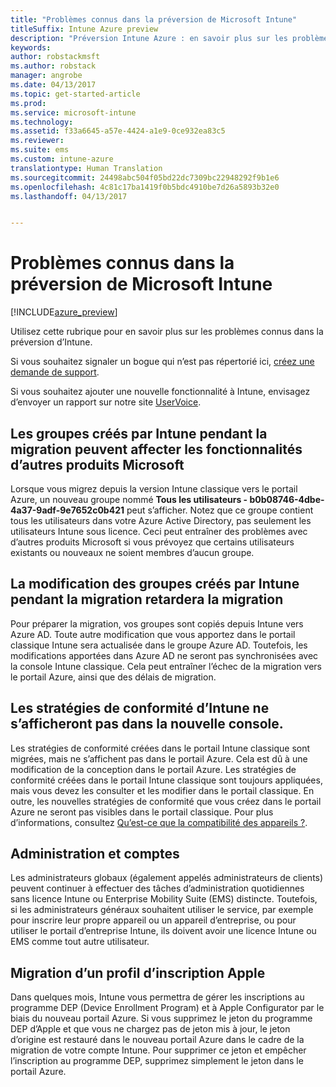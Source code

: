 ```yaml
---
title: "Problèmes connus dans la préversion de Microsoft Intune"
titleSuffix: Intune Azure preview
description: "Préversion Intune Azure : en savoir plus sur les problèmes connus dans la préversion"
keywords: 
author: robstackmsft
ms.author: robstack
manager: angrobe
ms.date: 04/13/2017
ms.topic: get-started-article
ms.prod: 
ms.service: microsoft-intune
ms.technology: 
ms.assetid: f33a6645-a57e-4424-a1e9-0ce932ea83c5
ms.reviewer: 
ms.suite: ems
ms.custom: intune-azure
translationtype: Human Translation
ms.sourcegitcommit: 24498abc504f05bd22dc7309bc22948292f9b1e6
ms.openlocfilehash: 4c81c17ba1419f0b5bdc4910be7d26a5893b32e0
ms.lasthandoff: 04/13/2017


---
```


# <a name="known-issues-in-the-microsoft-intune-preview"></a>Problèmes connus dans la préversion de Microsoft Intune


[!INCLUDE[azure_preview](../includes/azure_preview.md)]


Utilisez cette rubrique pour en savoir plus sur les problèmes connus dans la préversion d’Intune.

Si vous souhaitez signaler un bogue qui n’est pas répertorié ici, [créez une demande de support](https://docs.microsoft.com/intune/troubleshoot/how-to-get-support-for-microsoft-intune).

Si vous souhaitez ajouter une nouvelle fonctionnalité à Intune, envisagez d’envoyer un rapport sur notre site [UserVoice](https://microsoftintune.uservoice.com/forums/291681-ideas/category/189016-azure-admin-console).

## <a name="groups-created-by-intune-during-migration-might-affect-functionality-of-other-microsoft-products"></a>Les groupes créés par Intune pendant la migration peuvent affecter les fonctionnalités d’autres produits Microsoft

Lorsque vous migrez depuis la version Intune classique vers le portail Azure, un nouveau groupe nommé **Tous les utilisateurs - b0b08746-4dbe-4a37-9adf-9e7652c0b421** peut s’afficher. Notez que ce groupe contient tous les utilisateurs dans votre Azure Active Directory, pas seulement les utilisateurs Intune sous licence. Ceci peut entraîner des problèmes avec d’autres produits Microsoft si vous prévoyez que certains utilisateurs existants ou nouveaux ne soient membres d’aucun groupe.

## <a name="altering-groups-created-by-intune-during-migration-will-delay-migration"></a>La modification des groupes créés par Intune pendant la migration retardera la migration

Pour préparer la migration, vos groupes sont copiés depuis Intune vers Azure AD. Toute autre modification que vous apportez dans le portail classique Intune sera actualisée dans le groupe Azure AD. Toutefois, les modifications apportées dans Azure AD ne seront pas synchronisées avec la console Intune classique. Cela peut entraîner l’échec de la migration vers le portail Azure, ainsi que des délais de migration.

## <a name="compliance-policies-from-intune-will-not-show-up-in-new-console"></a>Les stratégies de conformité d’Intune ne s’afficheront pas dans la nouvelle console. 

Les stratégies de conformité créées dans le portail Intune classique sont migrées, mais ne s’affichent pas dans le portail Azure. Cela est dû à une modification de la conception dans le portail Azure. Les stratégies de conformité créées dans le portail Intune classique sont toujours appliquées, mais vous devez les consulter et les modifier dans le portail classique.
En outre, les nouvelles stratégies de conformité que vous créez dans le portail Azure ne seront pas visibles dans le portail classique.
Pour plus d’informations, consultez [Qu’est-ce que la compatibilité des appareils ?](https://docs.microsoft.com/intune-azure/set-device-compliance/what-is-device-compliance).




## <a name="administration-and-accounts"></a>Administration et comptes

Les administrateurs globaux (également appelés administrateurs de clients) peuvent continuer à effectuer des tâches d’administration quotidiennes sans licence Intune ou Enterprise Mobility Suite (EMS) distincte. Toutefois, si les administrateurs généraux souhaitent utiliser le service, par exemple pour inscrire leur propre appareil ou un appareil d’entreprise, ou pour utiliser le portail d’entreprise Intune, ils doivent avoir une licence Intune ou EMS comme tout autre utilisateur.

## <a name="apple-enrollment-profile-migration"></a>Migration d’un profil d’inscription Apple
Dans quelques mois, Intune vous permettra de gérer les inscriptions au programme DEP (Device Enrollment Program) et à Apple Configurator par le biais du nouveau portail Azure. Si vous supprimez le jeton du programme DEP d’Apple et que vous ne chargez pas de jeton mis à jour, le jeton d’origine est restauré dans le nouveau portail Azure dans le cadre de la migration de votre compte Intune. Pour supprimer ce jeton et empêcher l’inscription au programme DEP, supprimez simplement le jeton dans le portail Azure. 

